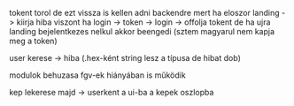 
tokent torol de ezt vissza is kellen adni backendre mert ha eloszor 
landing -> kiirja hiba viszont ha 
login -> token -> login -> offolja tokent de ha ujra landing bejelentkezes nelkul akkor beengedi
(sztem magyarul nem kapja meg a token)

user kerese -> hiba (.hex-ként string lesz a típusa de hibat dob)

modulok behuzasa fgv-ek hiányában is működik

kep lekerese majd -> userkent a ui-ba a kepek oszlopba